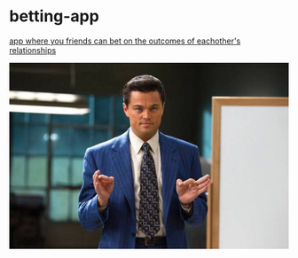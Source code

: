 # betting-app

[app where you friends can bet on the outcomes of eachother's relationships](~/betting-app/jordan-belfort.jpeg)

![app where your friends can bet on the outcomes of eachother's relationships](https://github.com/ryandils/betting-app/blob/main/jordan-belfort.jpeg?raw=true)
